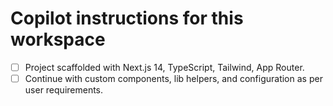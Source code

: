 # Copilot instructions for this workspace

- [ ] Project scaffolded with Next.js 14, TypeScript, Tailwind, App Router.
- [ ] Continue with custom components, lib helpers, and configuration as per user requirements.
